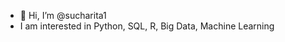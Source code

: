 - 👋 Hi, I’m @sucharita1
- I am interested in Python, SQL, R, Big Data, Machine Learning


<!---
sucharita1/sucharita1 is a ✨ special ✨ repository because its `README.md` (this file) appears on your GitHub profile.
You can click the Preview link to take a look at your changes.
--->
